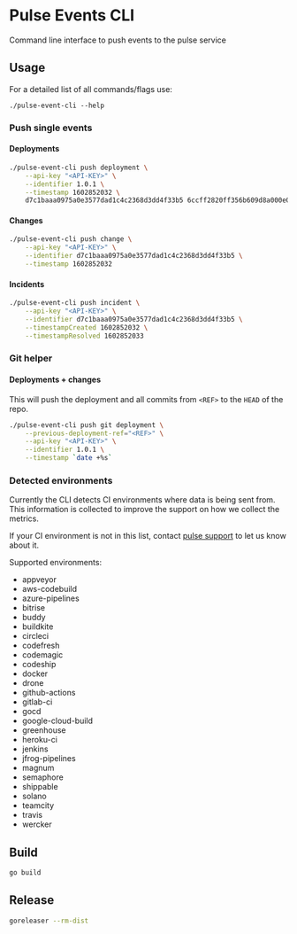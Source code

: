 # Pulse Events CLI

Command line interface to push events to the pulse service

## Usage

For a detailed list of all commands/flags use:

```
./pulse-event-cli --help
```

### Push single events

#### Deployments

```sh
./pulse-event-cli push deployment \
    --api-key "<API-KEY>" \
    --identifier 1.0.1 \
    --timestamp 1602852032 \
    d7c1baaa0975a0e3577dad1c4c2368d3dd4f33b5 6ccff2820ff356b609d8a000e082af866d144cc8
```

#### Changes

```sh
./pulse-event-cli push change \
    --api-key "<API-KEY>" \
    --identifier d7c1baaa0975a0e3577dad1c4c2368d3dd4f33b5 \
    --timestamp 1602852032
```

#### Incidents

```sh
./pulse-event-cli push incident \
    --api-key "<API-KEY>" \
    --identifier d7c1baaa0975a0e3577dad1c4c2368d3dd4f33b5 \
    --timestampCreated 1602852032 \
    --timestampResolved 1602852033
```

### Git helper

#### Deployments + changes

This will push the deployment and all commits from `<REF>` to the `HEAD` of the repo.

```sh
./pulse-event-cli push git deployment \
    --previous-deployment-ref="<REF>" \
    --api-key "<API-KEY>" \
    --identifier 1.0.1 \
    --timestamp `date +%s`
```

### Detected environments

Currently the CLI detects CI environments where data is being sent from.
This information is collected to improve the support on how we collect the metrics.

If your CI environment is not in this list,
contact [pulse support](mailto:pulsesupport@codacy.com) to let us know about it.

Supported environments:

- appveyor
- aws-codebuild
- azure-pipelines
- bitrise
- buddy
- buildkite
- circleci
- codefresh
- codemagic
- codeship
- docker
- drone
- github-actions
- gitlab-ci
- gocd
- google-cloud-build
- greenhouse
- heroku-ci
- jenkins
- jfrog-pipelines
- magnum
- semaphore
- shippable
- solano
- teamcity
- travis
- wercker

## Build

```sh
go build
```

## Release

```sh
goreleaser --rm-dist
```

